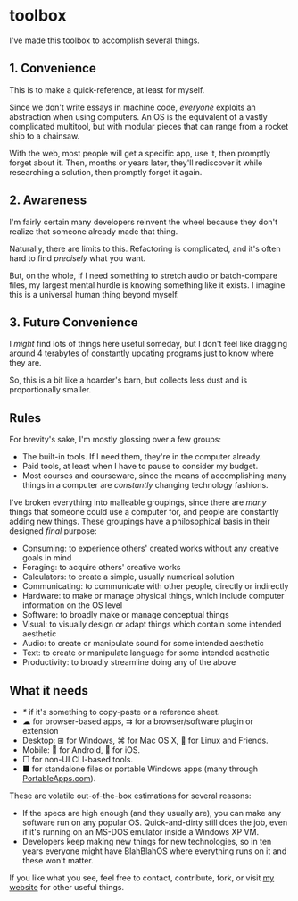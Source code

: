 # toolbox

I've made this toolbox to accomplish several things.

## 1. Convenience

This is to make a quick-reference, at least for myself.

Since we don't write essays in machine code, _everyone_ exploits an abstraction when using computers. An OS is the equivalent of a vastly complicated multitool, but with modular pieces that can range from a rocket ship to a chainsaw.

With the web, most people will get a specific app, use it, then promptly forget about it. Then, months or years later, they'll rediscover it while researching a solution, then promptly forget it again.

## 2. Awareness

I'm fairly certain many developers reinvent the wheel because they don't realize that someone already made that thing.

Naturally, there are limits to this. Refactoring is complicated, and it's often hard to find *precisely* what you want.

But, on the whole, if I need something to stretch audio or batch-compare files, my largest mental hurdle is knowing something like it exists. I imagine this is a universal human thing beyond myself.

## 3. Future Convenience

I _might_ find lots of things here useful someday, but I don't feel like dragging around 4 terabytes of constantly updating programs just to know where they are.

So, this is a bit like a hoarder's barn, but collects less dust and is proportionally smaller.

## Rules

For brevity's sake, I'm mostly glossing over a few groups:

* The built-in tools. If I need them, they're in the computer already.
* Paid tools, at least when I have to pause to consider my budget.
* Most courses and courseware, since the means of accomplishing many things in a computer are *constantly* changing technology fashions.

I've broken everything into malleable groupings, since there are *many* things that someone could use a computer for, and people are constantly adding new things. These groupings have a philosophical basis in their designed *final* purpose:

* Consuming: to experience others' created works without any creative goals in mind
* Foraging: to acquire others' creative works
* Calculators: to create a simple, usually numerical solution
* Communicating: to communicate with other people, directly or indirectly
* Hardware: to make or manage physical things, which include computer information on the OS level
* Software: to broadly make or manage conceptual things
* Visual: to visually design or adapt things which contain some intended aesthetic
* Audio: to create or manipulate sound for some intended aesthetic
* Text: to create or manipulate language for some intended aesthetic
* Productivity: to broadly streamline doing any of the above

## What it needs

* _*_ if it's something to copy-paste or a reference sheet.
* ☁ for browser-based apps, ⇉ for a browser/software plugin or extension
* Desktop: ⊞ for Windows, ⌘ for Mac OS X, 🐧 for Linux and Friends.
* Mobile: 🤖 for Android, 🍎 for iOS.
* □ for non-UI CLI-based tools.
* ■ for standalone files or portable Windows apps (many through [PortableApps.com](https://portableapps.com/)).

These are volatile out-of-the-box estimations for several reasons:

* If the specs are high enough (and they usually are), you can make any software run on any popular OS. Quick-and-dirty still does the job, even if it's running on an MS-DOS emulator inside a Windows XP VM.
* Developers keep making new things for new technologies, so in ten years everyone might have BlahBlahOS where everything runs on it and these won't matter.

If you like what you see, feel free to contact, contribute, fork, or visit [my website](https://stucky.tech) for other useful things.

